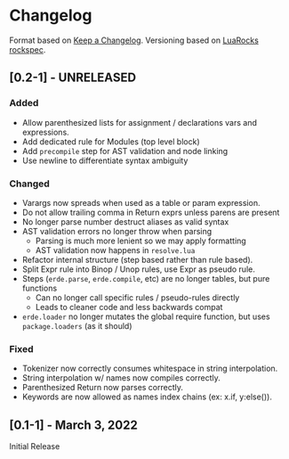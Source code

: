# Changelog

Format based on [Keep a Changelog](https://keepachangelog.com/en/1.0.0/).
Versioning based on [LuaRocks rockspec](https://github.com/luarocks/luarocks/wiki/Rockspec-format).

## [0.2-1] - UNRELEASED

### Added
- Allow parenthesized lists for assignment / declarations vars and expressions.
- Add dedicated rule for Modules (top level block)
- Add `precompile` step for AST validation and node linking
- Use newline to differentiate syntax ambiguity

### Changed
- Varargs now spreads when used as a table or param expression.
- Do not allow trailing comma in Return exprs unless parens are present
- No longer parse number destruct aliases as valid syntax
- AST validation errors no longer throw when parsing
  - Parsing is much more lenient so we may apply formatting
  - AST validation now happens in `resolve.lua`
- Refactor internal structure (step based rather than rule based).
- Split Expr rule into Binop / Unop rules, use Expr as pseudo rule.
- Steps (`erde.parse`, `erde.compile`, etc) are no longer tables, but pure functions
  - Can no longer call specific rules / pseudo-rules directly
  - Leads to cleaner code and less backwards compat
- `erde.loader` no longer mutates the global require function, but uses `package.loaders` (as it should)

### Fixed
- Tokenizer now correctly consumes whitespace in string interpolation.
- String interpolation w/ names now compiles correctly.
- Parenthesized Return now parses correctly.
- Keywords are now allowed as names index chains (ex: x.if, y:else()).

## [0.1-1] - March 3, 2022

Initial Release
